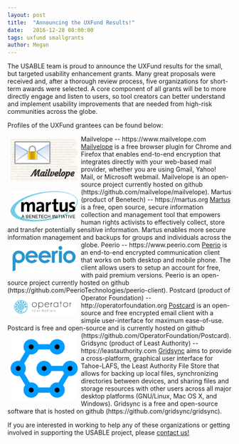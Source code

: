 ```yaml
---
layout: post
title:  "Announcing the UXFund Results!"
date:   2016-12-28 08:00:00
tags: uxfund smallgrants
author: Megan
---
```


The USABLE team is proud to announce the UXFund results for the small, but targeted usability enhancement grants. Many great proposals were received and, after a thorough review process, five organizations for short-term awards were selected. A core component of all grants will be to more directly engage and listen to users, so tool creators can better understand and implement usability improvements that are needed from high-risk communities across the globe.

Profiles of the UXFund grantees can be found below:

<img src="/images/logos/mailvelope-logo.png" alt="Mailvelope Logo" style="float: left; margin: .5em;  width: 30%"/>
Mailvelope -- https://www.mailvelope.com
<a href="https://www.mailvelope.com/en/about">Mailvelope</a> is a free browser plugin for Chrome and Firefox that enables end-to-end encryption that integrates directly with your web-based mail provider, whether you are using Gmail, Yahoo! Mail, or Microsoft webmail. Mailvelope is an open-source project currently hosted on github (https://github.com/mailvelope/mailvelope).

<img src="/images/logos/martus.png" alt="Martus Logo" style="float: left; margin: .5em; width: 30%"/>
Martus (product of Benetech) -- https://martus.org
<a href="https://martus.org/overview.html">Martus</a> is a free, open source, secure information collection and management tool that empowers human rights activists to effectively collect, store and transfer potentially sensitive information. Martus enables more secure information management and backups for groups and individuals across the globe.

<img src="/images/logos/Peerio_Logo.png" alt="Peerio Logo" style="float: left; margin: .5em; width: 30%"/>
Peerio -- https://www.peerio.com
<a href="https://www.peerio.com/security.html">Peerio</a> is an end-to-end encrypted communication client that works on both desktop and mobile phone. The client allows users to setup an account for free, with paid premium versions. Peerio is an open-source project currently hosted on github (https://github.com/PeerioTechnologies/peerio-client).

<img src="/images/logos/operatorLogo.png" alt="Operator Foundation Logo" style="float: left; margin: .5em; width: 30%"/>
Postcard (product of Operator Foundation) -- http://operatorfoundation.org
<a href="http://operatorfoundation.org/projects">Postcard</a> is an open-source and free encrypted email client with a simple user-interface for maximum ease-of-use. Postcard is free and open-source and is currently hosted on github (https://github.com/OperatorFoundation/Postcard).

<img src="/images/logos/gridsync-logo.svg" alt="Gridsync Logo" style="float: left; margin: .5em; width: 30%"/>
Gridsync (product of Least Authority) -- https://leastauthority.com
<a href="https://github.com/gridsync/gridsync">Gridsync</a> aims to provide a cross-platform, graphical user interface for Tahoe-LAFS, the Least Authority File Store that allows for backing up local files, synchronizing directories between devices, and sharing files and storage resources with other users across all major desktop platforms (GNU/Linux, Mac OS X, and Windows). Gridsync is a free and open-source software that is hosted on github (https://github.com/gridsync/gridsync).

If you are interested in working to help any of these organizations or getting involved in supporting the USABLE project, please <a href="mailto:connect@usable.tools">contact us!</a>
